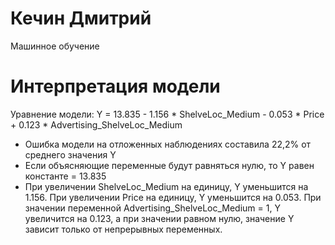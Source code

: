 # Кечин Дмитрий
Машинное обучение

 # Интерпретация модели
 Уравнение модели:
 Y = 13.835 - 1.156 * ShelveLoc_Medium - 0.053 * Price + 0.123 * Advertising_ShelveLoc_Medium

- Ошибка модели на отложенных наблюдениях составила 22,2% от среднего значения Y
- Если объясняющие переменные будут равняться нулю, то Y равен константе = 13.835
- При увеличении ShelveLoc_Medium на единицу, Y уменьшится на 1.156. При увеличении Price на единицу, Y уменьшится на 0.053. При значении переменной Advertising_ShelveLoc_Medium = 1, Y увеличится на 0.123, а при значении равном нулю, значение Y зависит только от непрерывных переменных.